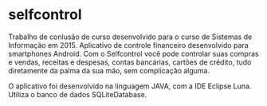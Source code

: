 # selfcontrol
Trabalho de conlusão de curso desenvolvido para o curso de Sistemas de Informação em 2015.  Aplicativo de controle financeiro desenvolvido para smartphones Android. Com o Selfcontrol você pode controlar suas compras e vendas, receitas e despesas, contas bancárias, cartões de crédito, tudo diretamente da palma da sua mão, sem complicação alguma.

O aplicativo foi desenvolvido na linguagem JAVA, com a IDE Eclipse Luna. Utiliza o banco de dados SQLiteDatabase.
